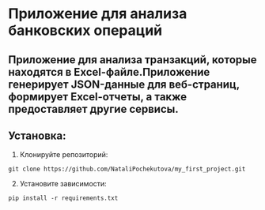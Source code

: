 # Приложение для анализа банковских операций
## Приложение для анализа транзакций, которые находятся в Excel-файле.Приложение генерирует JSON-данные для веб-страниц, формирует Excel-отчеты, а также предоставляет другие сервисы.
## Установка:
1. Клонируйте репозиторий:
```
git clone https://github.com/NataliPochekutova/my_first_project.git
```
2. Установите зависимости:
```
pip install -r requirements.txt
```